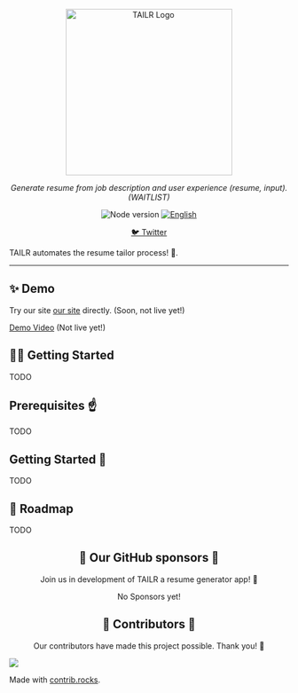 <p align="center">
  <img src="https://raw.githubusercontent.com/albertoelopez/tailr/master/DALL%C2%B7E%202024-03-30%2017.17.05%20-%20Visualize%20a%20sleek%2C%20modern%20interface%20of%20a%20resume%20generator%20app%20called%20TAILR%2C%20displayed%20on%20a%20computer%20screen.%20The%20interface%20is%20crafting%20a%20sample%20resume%2C.webp" height="300" alt="TAILR Logo"/>
</p>
<p align="center">
  <em>Generate resume from job description and user experience (resume, input). (WAITLIST)  </em>
</p>
<p align="center">
    <img alt="Node version" src="https://img.shields.io/static/v1?label=node&message=%20%3E=18&logo=node.js&color=2334D058" />
      <a href="https://github.com/reworkd/AgentGPT/blob/master/README.md"><img src="https://img.shields.io/badge/lang-English-blue.svg" alt="English"></a>
</p>

<p align="center">
<a href="https://twitter.com/Alaicode">🐦 Twitter</a>
</p>

TAILR automates the resume tailor process! 🚀.

---

## ✨ Demo
Try our site [our site](https://tailr.aii) directly. (Soon, not live yet!)

[Demo Video](https://github.com/rtailrdemo) (Not live yet!)


## 👨‍🚀 Getting Started

TODO

## Prerequisites :point_up:
TODO

## Getting Started :rocket:
TODO

## 🎉 Roadmap
TODO

<h2 align="center">
💝 Our GitHub sponsors 💝
</h2>

<p align="center">
Join us in development of TAILR a resume generator app! 🚀
</p>

<p align="center">
No Sponsors yet!
</p>

<h2 align="center">
💪 Contributors 💪
</h2>

<p align="center">
Our contributors have made this project possible. Thank you! 🙏
</p>

<a href="https://github.com/albertoelopez/tailr/graphs/contributors">
  <img src="https://contrib.rocks/image?repo=albertoelopez/tailr" />
</a>

Made with [contrib.rocks](https://contrib.rocks).
